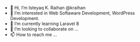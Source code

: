 - 👋 Hi, I’m Isteyaq K. Raihan @kraihan
- 👀 I’m interested in Web Softaware Development, WordPress Development.
- 🌱 I’m currently learning Laravel 8
- 💞️ I’m looking to collaborate on ...
- 📫 How to reach me ...

<!---
kraihan/kraihan is a ✨ special ✨ repository because its `README.md` (this file) appears on your GitHub profile.
You can click the Preview link to take a look at your changes.
--->
